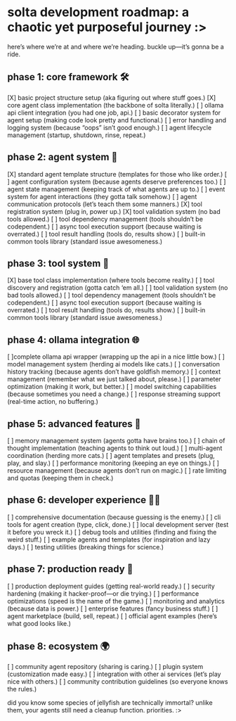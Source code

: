 # solta development roadmap: a chaotic yet purposeful journey :>

here’s where we’re at and where we’re heading. buckle up—it’s gonna be a ride.

## phase 1: core framework 🛠️

[X] basic project structure setup (aka figuring out where stuff goes.)
[X] core agent class implementation (the backbone of solta literally.)
[ ] ollama api client integration (you had one job, api.)
[ ] basic decorator system for agent setup (making code look pretty and functional.)
[ ] error handling and logging system (because “oops” isn’t good enough.)
[ ] agent lifecycle management (startup, shutdown, rinse, repeat.)

## phase 2: agent system 🤖

[X] standard agent template structure (templates for those who like order.)
[ ] agent configuration system (because agents deserve preferences too.)
[ ] agent state management (keeping track of what agents are up to.)
[ ] event system for agent interactions (they gotta talk somehow.)
[ ] agent communication protocols (let’s teach them some manners.)
[X] tool registration system (plug in, power up.)
[X] tool validation system (no bad tools allowed.)
[ ] tool dependency management (tools shouldn’t be codependent.)
[ ] async tool execution support (because waiting is overrated.)
[ ] tool result handling (tools do, results show.)
[ ] built-in common tools library (standard issue awesomeness.)

## phase 3: tool system 🧰

[X] base tool class implementation (where tools become reality.)
[ ] tool discovery and registration (gotta catch ‘em all.)
[ ] tool validation system (no bad tools allowed.)
[ ] tool dependency management (tools shouldn’t be codependent.)
[ ] async tool execution support (because waiting is overrated.)
[ ] tool result handling (tools do, results show.)
[ ] built-in common tools library (standard issue awesomeness.)

## phase 4: ollama integration 🌐

[ ]complete ollama api wrapper (wrapping up the api in a nice little bow.)
[ ] model management system (herding ai models like cats.)
[ ] conversation history tracking (because agents don’t have goldfish memory.)
[ ] context management (remember what we just talked about, please.)
[ ] parameter optimization (making it work, but better.)
[ ] model switching capabilities (because sometimes you need a change.)
[ ] response streaming support (real-time action, no buffering.)

## phase 5: advanced features 🚀

[ ] memory management system (agents gotta have brains too.)
[ ] chain of thought implementation (teaching agents to think out loud.)
[ ] multi-agent coordination (herding more cats.)
[ ] agent templates and presets (plug, play, and slay.)
[ ] performance monitoring (keeping an eye on things.)
[ ] resource management (because agents don’t run on magic.)
[ ] rate limiting and quotas (keeping them in check.)

## phase 6: developer experience 🧑‍💻

[ ] comprehensive documentation (because guessing is the enemy.)
[ ] cli tools for agent creation (type, click, done.)
[ ] local development server (test it before you wreck it.)
[ ] debug tools and utilities (finding and fixing the weird stuff.)
[ ] example agents and templates (for inspiration and lazy days.)
[ ] testing utilities (breaking things for science.)

## phase 7: production ready 🌟

[ ] production deployment guides (getting real-world ready.)
[ ] security hardening (making it hacker-proof—or die trying.)
[ ] performance optimizations (speed is the name of the game.)
[ ] monitoring and analytics (because data is power.)
[ ] enterprise features (fancy business stuff.)
[ ] agent marketplace (build, sell, repeat.)
[ ] official agent examples (here’s what good looks like.)

## phase 8: ecosystem 🌍

[ ] community agent repository (sharing is caring.)
[ ] plugin system (customization made easy.)
[ ] integration with other ai services (let’s play nice with others.)
[ ] community contribution guidelines (so everyone knows the rules.)



did you know some species of jellyfish are technically immortal? unlike them, your agents still need a cleanup function. priorities. :>